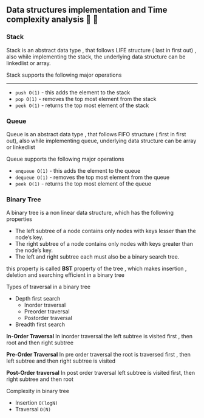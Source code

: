 ## Data structures implementation and Time complexity analysis :tada: :rocket:

### Stack

Stack is an abstract data type , that follows LIFE structure ( last in first out) , also while implementing the stack, the underlying data structure can be linkedlist or array.

Stack supports the following major operations

---

- `push O(1)` - this adds the element to the stack
- `pop O(1)` - removes the top most element from the stack
- `peek O(1)` - returns the top most element of the stack

### Queue

Queue is an abstract data type , that follows FIFO structure ( first in first out), also while implementing queue, underlying data structure can be array or linkedlist

Queue supports the following major operations

- `enqueue O(1)` - this adds the element to the queue
- `dequeue O(1)` - removes the top most element from the queue
- `peek O(1)` - returns the top most element of the queue

### Binary Tree

A binary tree is a non linear data structure, which has the following properties

- The left subtree of a node contains only nodes with keys lesser than the node’s key.
- The right subtree of a node contains only nodes with keys greater than the node’s key.
- The left and right subtree each must also be a binary search tree.

this property is called **BST** property of the tree , which makes insertion , deletion and searching efficient in a binary tree

Types of traversal in a binary tree

- Depth first search
  - Inorder traversal
  - Preorder traversal
  - Postorder traversal
- Breadth first search

**In-Order Traversal**
In inorder traversal the left subtree is visited first , then root and then right subtree

**Pre-Order Traversal**
In pre order traversal the root is traversed first , then left subtree and then right subtree is visited

**Post-Order traversal**
In post order traversal left subtree is visited first, then right subtree and then root

Complexity in binary tree

- Insertion `O(logN)`
- Traversal `O(N)`
